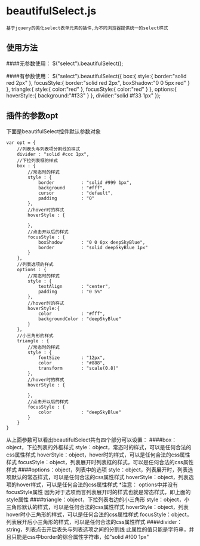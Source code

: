 beautifulSelect.js
===============
	基于jquery的美化select表单元素的插件,为不同浏览器提供统一的select样式



使用方法
--------------------
####无参数使用：
	$("select").beautifulSelect();

####有参数使用：
	$("select").beautifulSelect({
					box:{
						style:{
							border:"solid red 2px"
						},
						focusStyle:{
							border:"solid red 2px",
							boxShadow:"0 0 5px red"
						}
					},
					triangle:{
						style:{
							color:"red"
						},
						focusStyle:{
							color:"red"
						}
					},
					options:{
						hoverStyle:{
							background:"#f33"
						}
					},
					divider:"solid #f33 1px"
				});
	


插件的参数opt
--------------
下面是beautifulSelect控件默认参数对象

	var opt = {
		//列表头与列表项分割线的样式
		divider : "solid #ccc 1px",
		//下拉列表框的样式
		box : {
			//常态时的样式
			style : {
				border          : "solid #999 1px",
				background      : "#fff",
				cursor          : "default",
				padding         : "0"
			},
			//hover时的样式
			hoverStyle : {
				
			},
			//点击开以后的样式
			focusStyle : {
				boxShadow       : "0 0 6px deepSkyBlue",
				border          : "solid deepSkyBlue 1px"
			}
		},
		//列表选项的样式
		options : {
			//常态时的样式
			style : {
				textAlign       : "center",
				padding         : "0 5%"
			},
			//hover时的样式
			hoverStyle:{
				color           : "#fff",
				backgroundColor : "deepSkyBlue"
			}
		},
		//小三角形的样式
		triangle : {
			//常态时的样式
			style : {
				fontSize        : "12px",
				color           : "#888",
				transform       : "scale(0.8)"
			},
			//hover时的样式
			hoverStyle : {
				
			},
			//点击开以后的样式
			focusStyle : {
				color           : "deepSkyBlue"
			}
		}
	}

从上面参数可以看出beautifulSelect共有四个部分可以设置：
####box：object，下拉列表的外框样式
	style：object，常态时的样式，可以是任何合法的css属性样式
	hoverStyle：object，hover时的样式，可以是任何合法的css属性样式
	focusStyle：object，列表展开时列表框的样式，可以是任何合法的css属性样式
####options：object，列表中的选项
	style：object，列表展开时，列表选项默认的常态样式，可以是任何合法的css属性样式
	hoverStyle：object，列表选项的hover样式，可以是任何合法的css属性样式
	*注意：
	       options中并没有focusStyle属性
	       因为对于选项而言列表展开时的样式也就是常态样式，即上面的style属性
####triangle：object，下拉列表右边的小三角形
	style：object，小三角形默认的样式，可以是任何合法的css属性样式
	hoverStyle：object，列表hover时小三角形的样式，可以是任何合法的css属性样式
	focusStyle：object，列表展开后小三角形的样式，可以是任何合法的css属性样式
####divider：string，列表点击开后表头与列表选项之间的分割线
	此属性的值只能是字符串，并且只能是css中border的综合属性字符串，如"solid #f00 1px"
	
